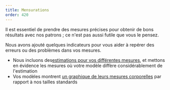 ```yaml
---
title: Mensurations
order: 420
---
```


Il est essentiel de prendre des mesures précises pour obtenir de bons résultats avec nos patrons ; ce n'est pas aussi futile que vous le pensez.

Nous avons ajouté quelques indicateurs pour vous aider à repérer des erreurs ou des problèmes dans vos mesures.

 - Nous incluons des[estimations pour vos différentes mesures][2], et mettons en évidence les mesures où votre modèle diffère considérablement de l'estimation
 - Vos modèles montrent [un graphique de leurs mesures corporelles][2] par rapport à nos tailles standards

[2]: /docs/guides/measurements/graph/
[2]: /docs/guides/measurements/graph/
